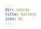 ```yaml
---
dir: spaces
title: Gallery
icon: Hi
---
```


<script>
  import Gallery from '../space/gallery/+page.svelte';
</script>

<Gallery />